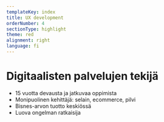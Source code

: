 ```yaml
---
templateKey: index
title: UX development
orderNumber: 4
sectionType: highlight
theme: red
alignment: right
language: fi
---
```


# Digitaalisten palvelujen tekijä

- 15 vuotta devausta ja jatkuvaa oppimista
- Monipuolinen kehittäjä: selain, ecommerce, pilvi
- Bisnes-arvon tuotto keskiössä
- Luova ongelman ratkaisija
